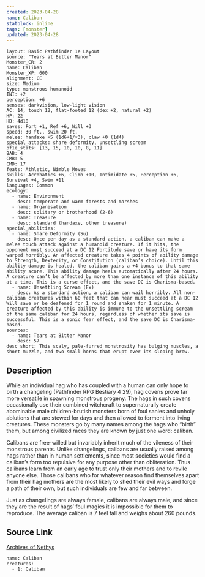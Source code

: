 ```yaml
---
created: 2023-04-28
name: Caliban
statblock: inline
tags: [monster]
updated: 2023-04-28
---
```

```statblock
layout: Basic Pathfinder 1e Layout
source: "Tears at Bitter Manor"
Monster_CR: 2
name: Caliban
Monster_XP: 600
alignment: CE
size: Medium
type: monstrous humanoid
INI: +2
perception: +6
senses: darkvision, low-light vision
AC: 14, touch 12, flat-footed 12 (dex +2, natural +2)
HP: 22
HD: 4d10
saves: Fort +1, Ref +6, Will +3
speed: 30 ft., swim 20 ft.
melee: handaxe +5 (1d6+1/×3), claw +0 (1d4)
special_attacks: share deformity, unsettling scream
pf1e_stats: [13, 15, 10, 10, 8, 11]
BAB: 4
CMB: 5
CMD: 17
feats: Athletic, Nimble Moves
skills: Acrobatics +6, Climb +10, Intimidate +5, Perception +6, Survival +4, Swim +11
languages: Common
ecology:
  - name: Environment
    desc: temperate and warm forests and marshes
  - name: Organisation
    desc: solitary or brotherhood (2-6)
  - name: Treasure
    desc: standard (handaxe, other treasure)
special_abilities:
  - name: Share Deformity (Su)
    desc: Once per day as a standard action, a caliban can make a melee touch attack against a humanoid creature. If it hits, the opponent must succeed at a DC 12 Fortitude save or have its form warped horribly. An affected creature takes 4 points of ability damage to Strength, Dexterity, or Constitution (caliban’s choice). Until this ability damage is healed, the caliban gains a +4 bonus to that same ability score. This ability damage heals automatically after 24 hours. A creature can’t be affected by more than one instance of this ability at a time. This is a curse effect, and the save DC is Charisma-based.
  - name: Unsettling Scream (Ex)
    desc: As a standard action, a caliban can wail horribly. All non-caliban creatures within 60 feet that can hear must succeed at a DC 12 Will save or be deafened for 1 round and shaken for 1 minute. A creature affected by this ability is immune to the unsettling scream of the same caliban for 24 hours, regardless of whether its save is successful. This is a sonic fear effect, and the save DC is Charisma-based.
sources:
  - name: Tears at Bitter Manor
    desc: 57
desc_short: This scaly, pale-furred monstrosity has bulging muscles, a short muzzle, and two small horns that erupt over its sloping brow.
```
## Description
While an individual hag who has coupled with a human can only hope to birth a changeling (Pathfinder RPG Bestiary 4 29), hag covens prove far more versatile in spawning monstrous progeny. The hags in such covens occasionally use their combined witchcraft to supernaturally create abominable male children-brutish monsters born of foul sanies and unholy ablutions that are stewed for days and then allowed to ferment into living creatures. These monsters go by many names among the hags who “birth” them, but among civilized races they are known by just one word: caliban.

Calibans are free-willed but invariably inherit much of the vileness of their monstrous parents. Unlike changelings, calibans are usually raised among hags rather than in human settlements, since most societies would find a caliban’s form too repulsive for any purpose other than obliteration. Thus calibans learn from an early age to trust only their mothers and to revile anyone else. Those calibans who for whatever reason find themselves apart from their hag mothers are the most likely to shed their evil ways and forge a path of their own, but such individuals are few and far between.

Just as changelings are always female, calibans are always male, and since they are the result of hags’ foul magics it is impossible for them to reproduce. The average caliban is 7 feel tall and weighs about 260 pounds.
## Source Link
[Archives of Nethys](https://aonprd.com/MonsterDisplay.aspx?ItemName=Caliban)
```encounter-table
name: Caliban
creatures:
  - 1: Caliban
```

